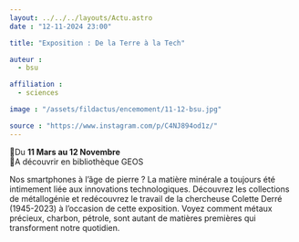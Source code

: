 ```yaml
---
layout: ../../../layouts/Actu.astro
date : "12-11-2024 23:00"

title: "Exposition : De la Terre à la Tech"

auteur :
  - bsu

affiliation :
  - sciences

image : "/assets/fildactus/encemoment/11-12-bsu.jpg"

source : "https://www.instagram.com/p/C4NJ894od1z/"
---
```


📅Du __11 Mars au 12 Novembre__  
📍A découvrir en bibliothèque GEOS

Nos smartphones à l’âge de pierre ? La matière minérale a toujours été intimement liée aux innovations technologiques. Découvrez les collections de métallogénie et redécouvrez le travail de la chercheuse Colette Derré (1945-2023) à l’occasion de cette exposition. Voyez comment métaux précieux, charbon, pétrole, sont autant de matières premières qui transforment notre quotidien.
